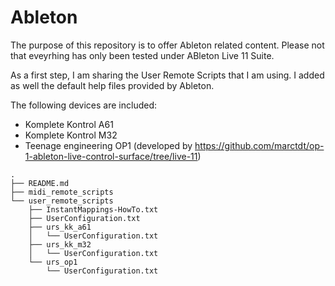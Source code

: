 # Ableton

The purpose of this repository is to offer Ableton related content. Please not that eveyrhing has only been tested under ABleton Live 11 Suite.

As a first step, I am sharing the User Remote Scripts that I am using. I added as well the default help files provided by Ableton.

The following devices are included:
- Komplete Kontrol A61
- Komplete Kontrol M32
- Teenage engineering OP1 (developed by https://github.com/marctdt/op-1-ableton-live-control-surface/tree/live-11)

```
.
├── README.md
├── midi_remote_scripts
└── user_remote_scripts
    ├── InstantMappings-HowTo.txt
    ├── UserConfiguration.txt
    ├── urs_kk_a61
    │   └── UserConfiguration.txt
    ├── urs_kk_m32
    │   └── UserConfiguration.txt
    └── urs_op1
        └── UserConfiguration.txt
```